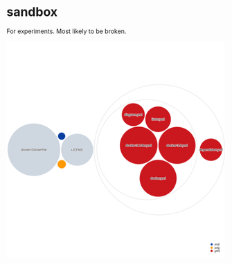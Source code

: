 # sandbox

For experiments. Most likely to be broken.

![Visualization of the codebase](./diagram.svg)
